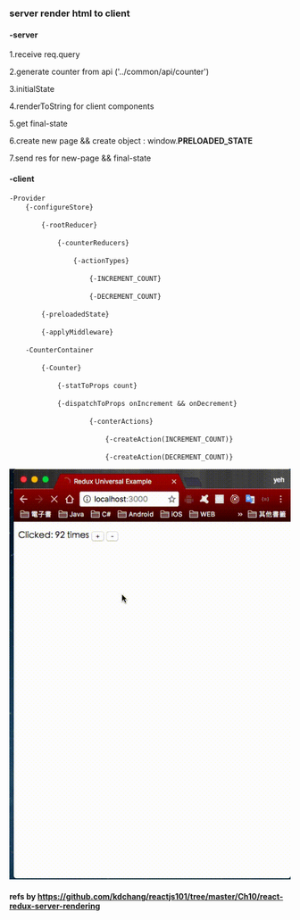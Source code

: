 ### server render html to client

#### -server 

1.receive req.query

2.generate counter from api ('../common/api/counter')

3.initialState 

4.renderToString for client components

5.get final-state

6.create new page && create object : window.__PRELOADED_STATE__

7.send res for new-page && final-state

#### -client 

    -Provider 
        {-configureStore} 
            
            {-rootReducer}
                
                {-counterReducers}
                    
                    {-actionTypes}
                        
                        {-INCREMENT_COUNT}
                    
                        {-DECREMENT_COUNT}
            
            {-preloadedState}
            
            {-applyMiddleware}
                                                  
        -CounterContainer
        
            {-Counter}
            
                {-statToProps count}
                
                {-dispatchToProps onIncrement && onDecrement}

                        {-conterActions}
                        
                            {-createAction(INCREMENT_COUNT)}
                            
                            {-createAction(DECREMENT_COUNT)}
                            
![alt tag](https://github.com/lastingyeh/redux-server/blob/master/demo.gif)                            
                                                  
#### refs by https://github.com/kdchang/reactjs101/tree/master/Ch10/react-redux-server-rendering        
